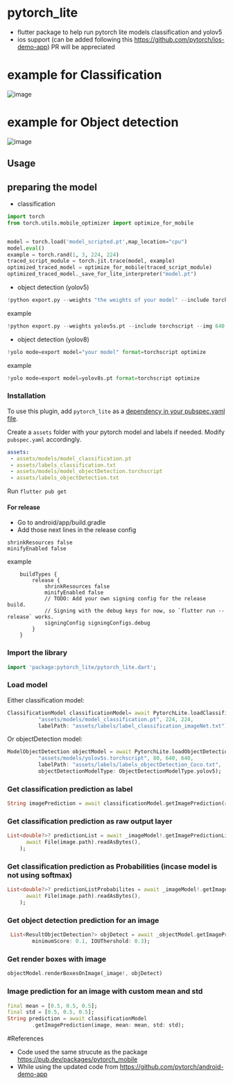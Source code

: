 # pytorch_lite

- flutter package to help run pytorch lite models classification and yolov5
- ios support (can be added following this https://github.com/pytorch/ios-demo-app) PR will be appreciated  


# example for Classification
![image](https://user-images.githubusercontent.com/25157308/165343107-85bc8d7f-3db2-425e-bcbc-6a4c18c77947.png)

# example for Object detection
![image](https://user-images.githubusercontent.com/25157308/165341783-3296579c-bbb5-47ff-9588-d34fb143e6c9.png)



## Usage
## preparing the model 
- classification
```python
import torch
from torch.utils.mobile_optimizer import optimize_for_mobile


model = torch.load('model_scripted.pt',map_location="cpu")
model.eval()
example = torch.rand(1, 3, 224, 224)
traced_script_module = torch.jit.trace(model, example)
optimized_traced_model = optimize_for_mobile(traced_script_module)
optimized_traced_model._save_for_lite_interpreter("model.pt")
```

- object detection (yolov5)
```python
!python export.py --weights "the weights of your model" --include torchscript --img 640 --optimize
```
example 
```python
!python export.py --weights yolov5s.pt --include torchscript --img 640 --optimize
```
- object detection (yolov8)
```python
!yolo mode=export model="your model" format=torchscript optimize
```
example 
```python
!yolo mode=export model=yolov8s.pt format=torchscript optimize
```
### Installation

To use this plugin, add `pytorch_lite` as a [dependency in your pubspec.yaml file](https://flutter.dev/docs/development/packages-and-plugins/using-packages).

Create a `assets` folder with your pytorch model and labels if needed. Modify `pubspec.yaml` accordingly.

 


```yaml
assets:
 - assets/models/model_classification.pt
 - assets/labels_classification.txt
 - assets/models/model_objectDetection.torchscript
 - assets/labels_objectDetection.txt
```

Run `flutter pub get`

#### For release
* Go to android/app/build.gradle
* Add those next lines in the release config
```
shrinkResources false
minifyEnabled false
```
example 
```
    buildTypes {
        release {
            shrinkResources false
            minifyEnabled false
            // TODO: Add your own signing config for the release build.
            // Signing with the debug keys for now, so `flutter run --release` works.
            signingConfig signingConfigs.debug
        }
    }
```

### Import the library

```dart
import 'package:pytorch_lite/pytorch_lite.dart';
```

### Load model

Either classification model:
```dart
ClassificationModel classificationModel= await PytorchLite.loadClassificationModel(
          "assets/models/model_classification.pt", 224, 224,
          labelPath: "assets/labels/label_classification_imageNet.txt");
```
Or objectDetection model:
```dart
ModelObjectDetection objectModel = await PytorchLite.loadObjectDetectionModel(
          "assets/models/yolov5s.torchscript", 80, 640, 640,
          labelPath: "assets/labels/labels_objectDetection_Coco.txt",
          objectDetectionModelType: ObjectDetectionModelType.yolov5);
```

### Get classification prediction as label

```dart
String imagePrediction = await classificationModel.getImagePrediction(await File(image.path).readAsBytes());
```
### Get classification prediction as raw output layer

```dart
List<double?>? predictionList = await _imageModel!.getImagePredictionList(
      await File(image.path).readAsBytes(),
    );
```
### Get classification prediction as Probabilities (incase model is not using softmax)

```dart
List<double?>? predictionListProbabilites = await _imageModel!.getImagePredictionListProbabilities(
      await File(image.path).readAsBytes(),
    );
```
### Get object detection prediction for an image
```dart
 List<ResultObjectDetection?> objDetect = await _objectModel.getImagePrediction(await File(image.path).readAsBytes(),
        minimumScore: 0.1, IOUThershold: 0.3);
```

### Get render boxes with image
```dart
objectModel.renderBoxesOnImage(_image!, objDetect)
```

### Image prediction for an image with custom mean and std
```dart
final mean = [0.5, 0.5, 0.5];
final std = [0.5, 0.5, 0.5];
String prediction = await classificationModel
        .getImagePrediction(image, mean: mean, std: std);
```



#References 
- Code used the same strucute as the package https://pub.dev/packages/pytorch_mobile
- While using the updated code from https://github.com/pytorch/android-demo-app

